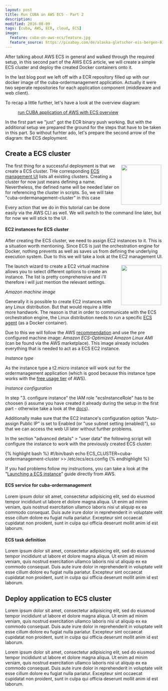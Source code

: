 ```yaml
---
layout: post
title: Run CUBA on AWS ECS - Part 2
description:
modified: 2016-08-09
tags: [cuba, AWS, ECR, cloud, ECS]
image:
  feature: cuba-on-aws-ecs/feature.jpg
  feature_source: https://pixabay.com/de/alaska-gletscher-eis-bergen-810433/
---
```


After talking about AWS ECS in general and walked through the required setup, in this second part of the AWS ECS article, we will create a simple ECS cluster and deploy the created Docker containers onto it.

<!-- more -->

In the last blog post we left off with a ECR repository filled up with our docker image of the cuba-ordermanagement application. Actually it were two seperate repositories for each application component (middleware and web client).

To recap a little further, let's have a look at the overview diagram:

<figure class="center">
	<a href="{{ site.url }}/images/cuba-on-aws-ecs-part-2/run-cuba-on-aws-overview-part-2.png"><img src="{{ site.url }}/images/cuba-on-aws-ecs-part-2/run-cuba-on-aws-overview-part-2.png" alt=""></a>
	<figcaption><a href="{{ site.url }}/images/cuba-on-aws-ecs-part-2/run-cuba-on-aws-overview-part-2.png" title="run CUBA application of AWS with ECS overview">run CUBA application of AWS with ECS overview</a></figcaption>
</figure>

In the first part we "just" got the ECR binary push working. But with the additional setup we prepared the ground for the steps that have to be taken in this part. So without furhter ado, let's prepare the second arrow of the diagram: the ECS deployment.

## Create a ECS cluster

<img style="float:right; width: 128px; padding: 5px;" src="{{site.url}}/images/cuba-on-aws-ecs-part-2/create-ecs-cluster.png">

The first thing for a successful deployment is that we create a ECS cluster. THe corresponding [ECS management UI](https://console.aws.amazon.com/ecs/home?region=us-east-1#/clusters) lists all existing clusters. Creating a cluster for now just means defining a name. Nevertheless, the defined name will be needed later on for referencing the cluster in scripts. So, we will take "cuba-ordermanagement-cluster" in this case

<div class="information">Every action that we do in this tutorial can be done easily via the AWS CLI as well. We will switch to the command line later, but for now we will stick to the UI .</div>


#### EC2 instances for ECS cluster

After creating the ECS cluster, we need to assign EC2 instances to it. This is a situation worth mentioning. Since ECS is just the orchestration engine for Docker, nothing prevents as well as saves us from defining the underlying execution system. Due to this we will take a look at the EC2 management UI.


<img style="float:right; width: 128px; padding: 5px;" src="{{site.url}}/images/cuba-on-aws-ecs-part-2/launch-ec2-instance.png">

The launch wizard to create a EC2 virtual machine allows you to select different options to create an instance. The list is pretty comprehensive and i'll therefore i will just mention the relevant settings.

*Amazon machine image*

Generally it is possible to create EC2 instances with any Linux distribution. But that would require a little more handwork. The reason is that in order to communicate with the ECS orchestration engine, the Linux distribution needs to run a specific [ECS agent](https://github.com/aws/amazon-ecs-agent) (as a Docker container).

Due to this we will follow the AWS [recommendation](http://docs.aws.amazon.com/AmazonECS/latest/developerguide/ECS_instances.html) and use the pre configured machine image: *Amazon ECS-Optimized Amazon Linux AMI* (can be found via the AWS marketplace). This image already includes everything that is needed to act as a ECS EC2 instance.

*Instance type*

As the instance type a t2.micro instance will work out for the ordermanagement application (which is good because this instance type works with the [free usage tier](https://aws.amazon.com/free/) of AWS).

*Instance configuration*

In step "3. configure instance" the IAM role "ecsInstanceRole" has to be choosen (i assume you have created it already during the setup in the first part - otherwise take a look at the [docs](http://docs.aws.amazon.com/AmazonECS/latest/developerguide/instance_IAM_role.html)).

Additionally make sure that the EC2 instance's configuration option "Auto-assign Public IP" is set to Enabled (or "use subnet setting (enabled)"), so that we can access the web UI later without further problems.

In the section "advanced details" > "user data" the following script will configure the instance to work with the previously created ECS cluster:

{% highlight bash %}
#!/bin/bash
echo ECS_CLUSTER=cuba-ordermanagement-cluster >> /etc/ecs/ecs.config
{% endhighlight %}


If you had problems follow my instructions, you can take a look at the "[Launching a ECS instance](http://docs.aws.amazon.com/AmazonECS/latest/developerguide/launch_container_instance.html)" guide directly from AWS.



#### ECS service for cuba-ordermanagement

Lorem ipsum dolor sit amet, consectetur adipisicing elit, sed do eiusmod tempor incididunt ut labore et dolore magna aliqua. Ut enim ad minim veniam, quis nostrud exercitation ullamco laboris nisi ut aliquip ex ea commodo consequat. Duis aute irure dolor in reprehenderit in voluptate velit esse cillum dolore eu fugiat nulla pariatur. Excepteur sint occaecat cupidatat non proident, sunt in culpa qui officia deserunt mollit anim id est laborum.

#### ECS task definition

Lorem ipsum dolor sit amet, consectetur adipisicing elit, sed do eiusmod tempor incididunt ut labore et dolore magna aliqua. Ut enim ad minim veniam, quis nostrud exercitation ullamco laboris nisi ut aliquip ex ea commodo consequat. Duis aute irure dolor in reprehenderit in voluptate velit esse cillum dolore eu fugiat nulla pariatur. Excepteur sint occaecat cupidatat non proident, sunt in culpa qui officia deserunt mollit anim id est laborum.

## Deploy application to ECS cluster

Lorem ipsum dolor sit amet, consectetur adipisicing elit, sed do eiusmod tempor incididunt ut labore et dolore magna aliqua. Ut enim ad minim veniam, quis nostrud exercitation ullamco laboris nisi ut aliquip ex ea commodo consequat. Duis aute irure dolor in reprehenderit in voluptate velit esse cillum dolore eu fugiat nulla pariatur. Excepteur sint occaecat cupidatat non proident, sunt in culpa qui officia deserunt mollit anim id est laborum.

Lorem ipsum dolor sit amet, consectetur adipisicing elit, sed do eiusmod tempor incididunt ut labore et dolore magna aliqua. Ut enim ad minim veniam, quis nostrud exercitation ullamco laboris nisi ut aliquip ex ea commodo consequat. Duis aute irure dolor in reprehenderit in voluptate velit esse cillum dolore eu fugiat nulla pariatur. Excepteur sint occaecat cupidatat non proident, sunt in culpa qui officia deserunt mollit anim id est laborum.
